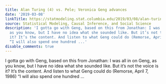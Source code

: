 ```yaml
---
title: Alan Turing (4) vs. Pele; Veronica Geng advances
date: '2019-03-08'
linkTitle: https://statmodeling.stat.columbia.edu/2019/03/08/alan-turing-4-vs-pele-veronica-geng-advances/
source: Statistical Modeling, Causal Inference, and Social Science
description: 'I gotta go with Geng, based on this from Jonathan: I was all in on Geng,
  as you know, but I have no idea what she sounded like. But it’s not the voice is
  it? It’s the content. And listen to what Geng could do (Remorse, April 7, 1986)
  “I will also spend one hundred ...'
disable_comments: true
---
```

I gotta go with Geng, based on this from Jonathan: I was all in on Geng, as you know, but I have no idea what she sounded like. But it’s not the voice is it? It’s the content. And listen to what Geng could do (Remorse, April 7, 1986) “I will also spend one hundred ...